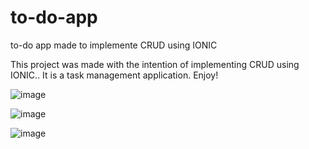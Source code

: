# to-do-app
to-do app made to implemente CRUD using IONIC


This project was made with the intention of implementing CRUD using IONIC.. It is a task management application. Enjoy!



![image](https://user-images.githubusercontent.com/24318314/209412285-2a361ca0-e775-4c43-af57-d7be28fdfb42.png)


![image](https://user-images.githubusercontent.com/24318314/209412305-ce47590d-1086-4dc1-88b3-8ee02855ec0c.png)

![image](https://user-images.githubusercontent.com/24318314/209412334-48141a2b-0b11-463b-96c3-8a22dc64ccec.png)

